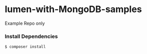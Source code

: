 # lumen-with-MongoDB-samples
 Example Repo only


### Install Dependencies
```bash
$ composer install
```